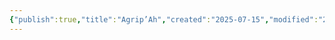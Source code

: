 ```yaml
---
{"publish":true,"title":"Agrip’Ah","created":"2025-07-15","modified":"2025-07-16T00:53:24.256+02:00","cssclasses":""}
---
```



